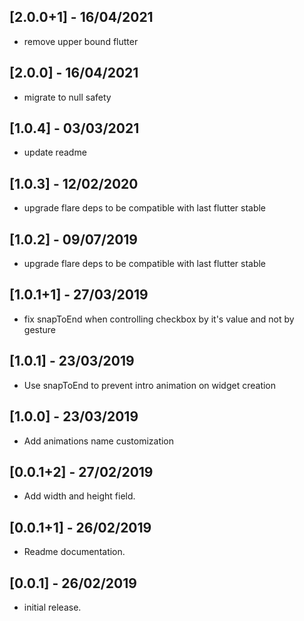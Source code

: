 ## [2.0.0+1] - 16/04/2021

* remove upper bound flutter

## [2.0.0] - 16/04/2021

* migrate to null safety

## [1.0.4] - 03/03/2021

* update readme

## [1.0.3] - 12/02/2020

* upgrade flare deps to be compatible with last flutter stable

## [1.0.2] - 09/07/2019

* upgrade flare deps to be compatible with last flutter stable

## [1.0.1+1] - 27/03/2019

* fix snapToEnd when controlling checkbox by it's value and not by gesture

## [1.0.1] - 23/03/2019

* Use snapToEnd to prevent intro animation on widget creation

## [1.0.0] - 23/03/2019

* Add animations name customization

## [0.0.1+2] - 27/02/2019

* Add width and height field.

## [0.0.1+1] - 26/02/2019

* Readme documentation.

## [0.0.1] - 26/02/2019

* initial release.
